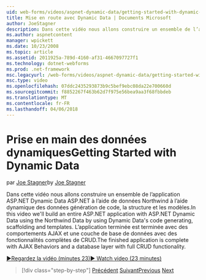 ```yaml
---
uid: web-forms/videos/aspnet-dynamic-data/getting-started-with-dynamic-data
title: Mise en route avec Dynamic Data | Documents Microsoft
author: JoeStagner
description: Dans cette vidéo nous allons construire un ensemble de l’application ASP.NET Dynamic Data ASP.NET à l’aide de données Northwind à l’aide de code de données dynamiques génération, scaffoldi...
ms.author: aspnetcontent
manager: wpickett
ms.date: 10/23/2008
ms.topic: article
ms.assetid: 2011925a-789d-4160-af31-4667097727f1
ms.technology: dotnet-webforms
ms.prod: .net-framework
msc.legacyurl: /web-forms/videos/aspnet-dynamic-data/getting-started-with-dynamic-data
msc.type: video
ms.openlocfilehash: 07ddc2435293873b9c5bef9ebc08da22e700660d
ms.sourcegitcommit: f8852267f463b62d7f975e56bea9aa3f68fbbdeb
ms.translationtype: MT
ms.contentlocale: fr-FR
ms.lasthandoff: 04/06/2018
---
```

<a name="getting-started-with-dynamic-data"></a><span data-ttu-id="7d730-103">Prise en main des données dynamiques</span><span class="sxs-lookup"><span data-stu-id="7d730-103">Getting Started with Dynamic Data</span></span>
====================
<span data-ttu-id="7d730-104">par [Joe Stagner](https://github.com/JoeStagner)</span><span class="sxs-lookup"><span data-stu-id="7d730-104">by [Joe Stagner](https://github.com/JoeStagner)</span></span>

<span data-ttu-id="7d730-105">Dans cette vidéo nous allons construire un ensemble de l’application ASP.NET Dynamic Data ASP.NET à l’aide de données Northwind à l’aide dynamique des données génération de code, la structure et les modèles.</span><span class="sxs-lookup"><span data-stu-id="7d730-105">In this video we'll build an entire ASP.NET application with ASP.NET Dynamic Data using the Northwind Data by using Dynamic Data's code generating, scaffolding and templates.</span></span> <span data-ttu-id="7d730-106">L’application terminée est terminée avec des comportements AJAX et une couche de base de données avec des fonctionnalités complètes de CRUD.</span><span class="sxs-lookup"><span data-stu-id="7d730-106">The finished application is complete with AJAX Behaviors and a database layer with full CRUD functionality.</span></span>

[<span data-ttu-id="7d730-107">&#9654;Regardez la vidéo (minutes 23)</span><span class="sxs-lookup"><span data-stu-id="7d730-107">&#9654; Watch video (23 minutes)</span></span>](https://channel9.msdn.com/Blogs/ASP-NET-Site-Videos/getting-started-with-dynamic-data)

> [!div class="step-by-step"]
> <span data-ttu-id="7d730-108">[Précédent](how-do-i-use-a-dynamiccontrol-in-listview-and-detailsview-controls.md)
> [Suivant](begin-editing-the-templates-in-aspnet-dynamic-data-applications.md)</span><span class="sxs-lookup"><span data-stu-id="7d730-108">[Previous](how-do-i-use-a-dynamiccontrol-in-listview-and-detailsview-controls.md)
[Next](begin-editing-the-templates-in-aspnet-dynamic-data-applications.md)</span></span>
